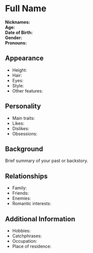 # Full Name
**Nicknames:**  
**Age:**  
**Date of Birth:**  
**Gender:**  
**Pronouns:**  
## Appearance
- Height:  
- Hair:  
- Eyes:  
- Style:  
- Other features:  
## Personality
- Main traits:  
- Likes:  
- Dislikes:  
- Obsessions:  
## Background
Brief summary of your past or backstory.
## Relationships
- Family:  
- Friends:  
- Enemies:  
- Romantic interests:  
## Additional Information
- Hobbies:  
- Catchphrases:  
- Occupation:  
- Place of residence: